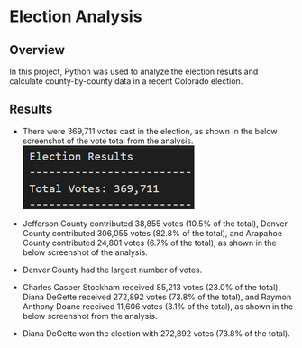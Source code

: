 # Election Analysis
## Overview
In this project, Python was used to analyze the election results and calculate county-by-county data in a recent Colorado election.

## Results
* There were 369,711 votes cast in the election, as shown in the below screenshot of the vote total from the analysis.
![Total Votes](https://github.com/AbeSchnake/Election-Analysis/blob/main/Images/total_votes.png)



* Jefferson County contributed 38,855 votes (10.5% of the total), Denver County contributed 306,055 votes (82.8% of the total), and Arapahoe County contributed 24,801 votes (6.7% of the total), as shown in the below screenshot of the analysis.


* Denver County had the largest number of votes.
* Charles Casper Stockham received 85,213 votes (23.0% of the total), Diana DeGette received 272,892 votes (73.8% of the total), and Raymon Anthony Doane received 11,606 votes (3.1% of the total), as shown in the below screenshot from the analysis.
* Diana DeGette won the election with 272,892 votes (73.8% of the total).
